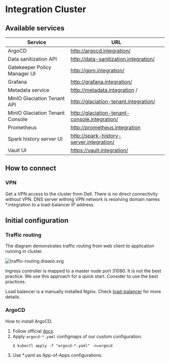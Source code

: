 # Integration Cluster

## Available services

| Service                         | URL                                           |
|---------------------------------|-----------------------------------------------|
| ArgoCD                          | http://argocd.integration/                    |
| Data sanitization API           | http://data-sanitization.integration/         |
| Gatekeeper Policy Manager UI    | http://gpm.integration/                       |
| Grafana                         | http://grafana.integration/                   |
| Metadata service                | http://metadata.integration /                 |
| MinIO Glaciation Tenant API     | http://glaciation-tenant.integration/         |
| MinIO Glaciation Tenant Console | http://glaciation-tenant-console.integration/ |
| Prometheus                      | http://prometheus.integration                 |
| Spark history server UI         | http://spark-history-server.integration/      |
| Vault UI                        | https://vault.integration/                    |

## How to connect

### VPN

Get a VPN access to the cluster from Dell. There is no direct connectivity without VPN. DNS server withing VPN network is resolving domain names *.integration to a load-balancer IP address.

## Initial configuration

### Traffic routing

The diagram demonstrates traffic routing from web client to application running in cluster.  

![traffic-routing.drawio.svg](docs/traffic-routing.drawio.svg)

Ingress controller is mapped to a master node port 31080. It is not the best practice. We use this approach for a quick start. Consider to use the best practices.

Load balancer is a manually installed Nginx. Check [load-balancer](load-balancer) for more details.

### ArgoCD

How to install ArgoCD.

1. Follow official [docs](https://argo-cd.readthedocs.io/en/stable/getting_started/).
2. Apply `argocd-*.yaml` configmaps of our custom configuration.
   ```
   $ kubectl apply -f "argocd-*.yaml" -n=argocd
   ```
3. Use *.yaml as App-of-Apps configurations.

